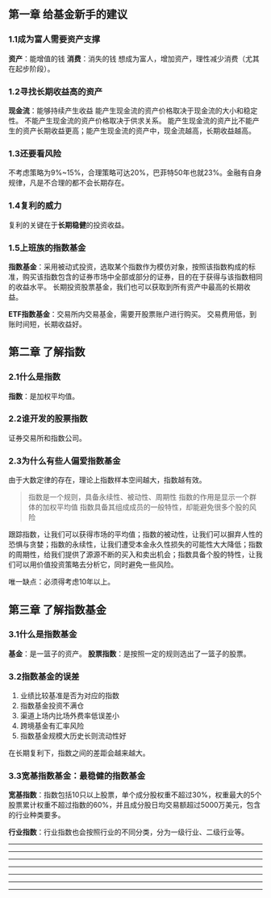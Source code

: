 ## 第一章 给基金新手的建议

### 1.1成为富人需要资产支撑
**资产**：能增值的钱
**消费**：消失的钱
想成为富人，增加资产，理性减少消费（尤其在起步阶段）。

### 1.2寻找长期收益高的资产
**现金流**：能够持续产生收益
能产生现金流的资产价格取决于现金流的大小和稳定性。
不能产生现金流的资产价格取决于供求关系。
能产生现金流的资产比不能产生的资产长期收益更高；能产生现金流的资产中，现金流越高，长期收益越高。

### 1.3还要看风险
不考虑策略为9%~15%，合理策略可达20%，巴菲特50年也就23%。金融有自身规律，凡是不合理的都不会长期存在。

### 1.4复利的威力
复利的关键在于**长期稳健**的投资收益。


### 1.5上班族的指数基金
**指数基金**：采用被动式投资，选取某个指数作为模仿对象，按照该指数构成的标准，购买该指数包含的证券市场中全部或部分的证券，目的在于获得与该指数相同的收益水平。
长期投资股票基金，我们也可以获取到所有资产中最高的长期收益。

**ETF指数基金**：交易所内交易基金，需要开股票账户进行购买。
交易费用低，到账时间短，长期收益好。

## 第二章 了解指数


### 2.1什么是指数
**指数**：是加权平均值。

### 2.2谁开发的股票指数
证券交易所和指数公司。

### 2.3为什么有些人偏爱指数基金
由于大数定律的存在，理论上指数样本空间越大，指数越有效。

>指数是一个规则，具备永续性、被动性、周期性
>指数的作用是显示一个群体的加权平均值
>指数具备其组成成员的一般特性，却能避免很多个股的风险

跟踪指数，让我们可以获得市场的平均值；指数的被动性，让我们可以摒弃人性的恐惧与贪婪；指数的永续性，让我们遭受本金永久性损失的可能性大大降低；指数的周期性，给我们提供了源源不断的买入和卖出机会；指数具备个股的特性，让我们可以用价值投资策略去分析它，同时避免一些风险。

唯一缺点：必须得考虑10年以上。


## 第三章 了解指数基金

### 3.1什么是指数基金
**基金**：是一篮子的资产。
**股票指数**：是按照一定的规则选出了一篮子的股票。



### 3.2指数基金的误差

1. 业绩比较基准是否为对应的指数
2. 指数基金投资不满仓
3. 渠道上场内比场外费率低误差小
4. 跨境基金有汇率风险
5. 指数基金规模大历史长则流动性好

在长期复利下，指数之间的差距会越来越大。

### 3.3宽基指数基金：最稳健的指数基金

**宽基指数**：指数包括10只以上股票，单个成分股权重不超过30%，权重最大的5个股票累计权重不超过指数的60%，并且成分股日均交易额超过5000万美元，包含的行业种类要多。

**行业指数**：行业指数也会按照行业的不同分类，分为一级行业、二级行业等。

****
****
****
****
****
****
****




